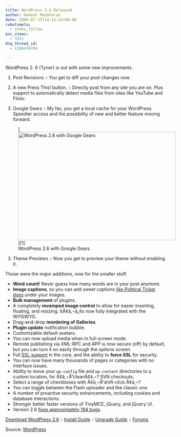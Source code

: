 ```yaml
---
title: WordPress 2.6 Released
author: Danesh Manoharan
date: 2008-07-15T14:14:31+00:00
robotsmeta:
  - index,follow
pvc_views:
  - 3351
dsq_thread_id:
  - 1166476704

---
```

WordPress 2. 6 (Tyner) is out with some new improvements.

1. Post Revisions :: You get to diff your post changes now.

2. A new Press This! button. :: Directly post from any site you are on. Plus support to automatically detect media files from sites like YouTube and Flickr.

2. Google Gears :: My fav, you get a local cache for your WordPress. Speedier access and the possibility of new and better feature moving forward.

<figure id="attachment_675" aria-describedby="caption-attachment-675" style="width: 492px" class="wp-caption alignnone">[<img loading="lazy" src="/wp-content/uploads/2008/07/wp26-gears.png" alt="WordPress 2.6 with Google Gears" title="wp26-gears" width="492" height="337" class="size-medium wp-image-675" />][1]<figcaption id="caption-attachment-675" class="wp-caption-text">WordPress 2.6 with Google Gears</figcaption></figure>

3. Theme Previews :: Now you get to preview your theme without enabling it.  
<!--more-->

  
Those were the major additions, now for the smaller stuff.

  * **Word count!** Never guess how many words are in your post anymore.
  * **Image captions**, so you can add sweet captions [like Political Ticker does][2] under your images.
  * **Bulk management** of plugins.
  * A completely **revamped image control** to allow for easier inserting, floating, and resizing. ItÃ¢â‚¬â„¢s now fully integrated with the WYSIWYG.
  * Drag-and-drop **reordering of Galleries**.
  * **Plugin update** notification bubble.
  * Customizable default avatars.
  * You can now upload media when in full-screen mode.
  * Remote publishing via XML-RPC and APP is now secure (off) by default, but you can turn it on easily through the options screen.
  * Full [SSL support][3] in the core, and the ability to **force SSL** for security.
  * You can now have many thousands of pages or categories with no interface issues.
  * Ability to move your `wp-config` file and `wp-content` directories to a custom location, for Ã¢â‚¬Å“cleanÃ¢â‚¬? SVN checkouts.
  * Select a range of checkboxes with Ã¢â‚¬Å“shift-click.Ã¢â‚¬?
  * You can toggle between the Flash uploader and the classic one.
  * A number of proactive security enhancements, including cookies and database interactions.
  * Stronger better faster versions of TinyMCE, jQuery, and jQuery UI.
  * Version 2.6 [fixes approximately 194 bugs][4].

[Download WordPress 2.6][5] :: [Install Guide][6] :: [Upgrade Guide][7] :: [Forums][8]

Source: [WordPress][9]

 [1]: /wp-content/uploads/2008/07/wp26-gears.png
 [2]: http://politicalticker.blogs.cnn.com/
 [3]: http://en.wikipedia.org/wiki/Secure_Sockets_Layer
 [4]: http://trac.wordpress.org/query?status=closed&milestone=2.6
 [5]: http://wordpress.org/download/
 [6]: http://codex.wordpress.org/Installing_WordPress
 [7]: http://codex.wordpress.org/Upgrading_WordPress
 [8]: http://wordpress.org/support/
 [9]: http://wordpress.org